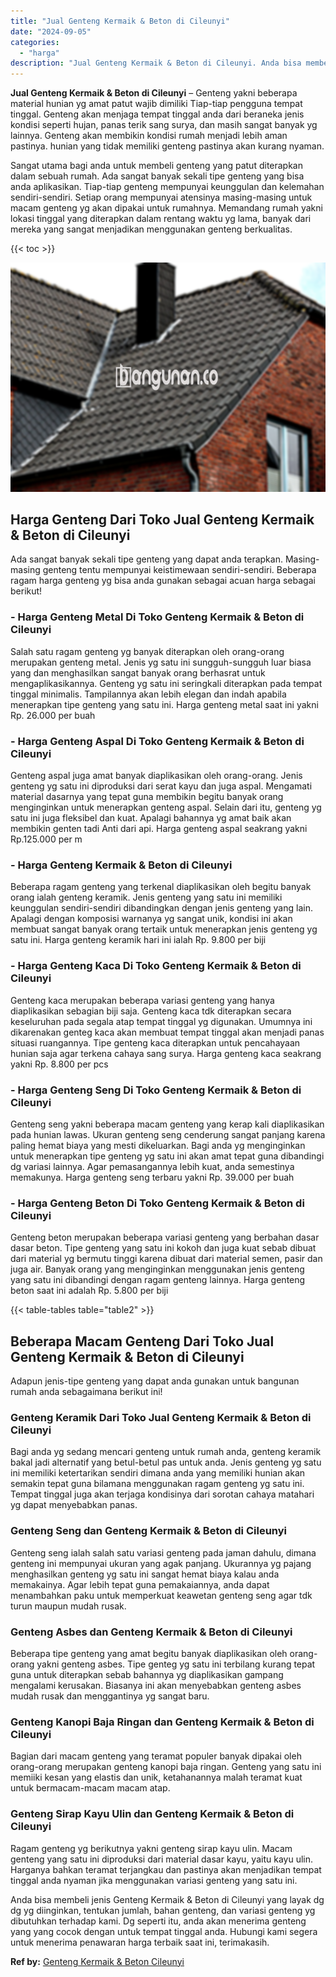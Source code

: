 ```yaml
---
title: "Jual Genteng Kermaik & Beton di Cileunyi"
date: "2024-09-05"
categories: 
  - "harga"
description: "Jual Genteng Kermaik & Beton di Cileunyi. Anda bisa membeli jenis Genteng Kermaik & Beton di Cileunyi yang layak dg dg yg diinginkan, tentukan jumlah, bahan..."
---
```


**Jual Genteng Kermaik & Beton di Cileunyi** – Genteng yakni beberapa material hunian yg amat patut wajib dimiliki Tiap-tiap pengguna tempat tinggal. Genteng akan menjaga tempat tinggal anda dari beraneka jenis kondisi seperti hujan, panas terik sang surya, dan masih sangat banyak yg lainnya. Genteng akan membikin kondisi rumah menjadi lebih aman pastinya. hunian yang tidak memiliki genteng pastinya akan kurang nyaman.

Sangat utama bagi anda untuk membeli genteng yang patut diterapkan dalam sebuah rumah. Ada sangat banyak sekali tipe genteng yang bisa anda aplikasikan. Tiap-tiap genteng mempunyai keunggulan dan kelemahan sendiri-sendiri. Setiap orang mempunyai atensinya masing-masing untuk macam genteng yg akan dipakai untuk rumahnya. Memandang rumah yakni lokasi tinggal yang diterapkan dalam rentang waktu yg lama, banyak dari mereka yang sangat menjadikan menggunakan genteng berkualitas.

{{< toc >}}

![Jual Genteng Kermaik & Beton di Cileunyi](/images/genteng-minimalis-murah08.png)

## Harga Genteng Dari Toko Jual Genteng Kermaik & Beton di Cileunyi

Ada sangat banyak sekali tipe genteng yang dapat anda terapkan. Masing-masing genteng tentu mempunyai keistimewaan sendiri-sendiri. Beberapa ragam harga genteng yg bisa anda gunakan sebagai acuan harga sebagai berikut!

### \- Harga Genteng Metal Di Toko Genteng Kermaik & Beton di Cileunyi

Salah satu ragam genteng yg banyak diterapkan oleh orang-orang merupakan genteng metal. Jenis yg satu ini sungguh-sungguh luar biasa yang dan menghasilkan sangat banyak orang berhasrat untuk mengaplikasikannya. Genteng yg satu ini seringkali diterapkan pada tempat tinggal minimalis. Tampilannya akan lebih elegan dan indah apabila menerapkan tipe genteng yang satu ini. Harga genteng metal saat ini yakni Rp. 26.000 per buah

### \- Harga Genteng Aspal Di Toko Genteng Kermaik & Beton di Cileunyi

Genteng aspal juga amat banyak diaplikasikan oleh orang-orang. Jenis genteng yg satu ini diproduksi dari serat kayu dan juga aspal. Mengamati material dasarnya yang tepat guna membikin begitu banyak orang menginginkan untuk menerapkan genteng aspal. Selain dari itu, genteng yg satu ini juga fleksibel dan kuat. Apalagi bahannya yg amat baik akan membikin genten tadi Anti dari api. Harga genteng aspal seakrang yakni Rp.125.000 per m

### \- Harga Genteng Kermaik & Beton di Cileunyi

Beberapa ragam genteng yang terkenal diaplikasikan oleh begitu banyak orang ialah genteng keramik. Jenis genteng yang satu ini memiliki keunggulan sendiri-sendiri dibandingkan dengan jenis genteng yang lain. Apalagi dengan komposisi warnanya yg sangat unik, kondisi ini akan membuat sangat banyak orang tertaik untuk menerapkan jenis genteng yg satu ini. Harga genteng keramik hari ini ialah Rp. 9.800 per biji

### \- Harga Genteng Kaca Di Toko Genteng Kermaik & Beton di Cileunyi

Genteng kaca merupakan beberapa variasi genteng yang hanya diaplikasikan sebagian biji saja. Genteng kaca tdk diterapkan secara keseluruhan pada segala atap tempat tinggal yg digunakan. Umumnya ini dikarenakan genteg kaca akan membuat tempat tinggal akan menjadi panas situasi ruangannya. Tipe genteng kaca diterapkan untuk pencahayaan hunian saja agar terkena cahaya sang surya. Harga genteng kaca seakrang yakni Rp. 8.800 per pcs

### \- Harga Genteng Seng Di Toko Genteng Kermaik & Beton di Cileunyi

Genteng seng yakni beberapa macam genteng yang kerap kali diaplikasikan pada hunian lawas. Ukuran genteng seng cenderung sangat panjang karena paling hemat biaya yang mesti dikeluarkan. Bagi anda yg menginginkan untuk menerapkan tipe genteng yg satu ini akan amat tepat guna dibandingi dg variasi lainnya. Agar pemasangannya lebih kuat, anda semestinya memakunya. Harga genteng seng terbaru yakni Rp. 39.000 per buah

### \- Harga Genteng Beton Di Toko Genteng Kermaik & Beton di Cileunyi

Genteng beton merupakan beberapa variasi genteng yang berbahan dasar dasar beton. Tipe genteng yang satu ini kokoh dan juga kuat sebab dibuat dari material yg bermutu tinggi karena dibuat dari material semen, pasir dan juga air. Banyak orang yang menginginkan menggunakan jenis genteng yang satu ini dibandingi dengan ragam genteng lainnya. Harga genteng beton saat ini adalah Rp. 5.800 per biji

{{< table-tables table="table2" >}}

## Beberapa Macam Genteng Dari Toko Jual Genteng Kermaik & Beton di Cileunyi

Adapun jenis-tipe genteng yang dapat anda gunakan untuk bangunan rumah anda sebagaimana berikut ini!

### Genteng Keramik Dari Toko Jual Genteng Kermaik & Beton di Cileunyi

Bagi anda yg sedang mencari genteng untuk rumah anda, genteng keramik bakal jadi alternatif yang betul-betul pas untuk anda. Jenis genteng yg satu ini memiliki ketertarikan sendiri dimana anda yang memiliki hunian akan semakin tepat guna bilamana menggunakan ragam genteng yg satu ini. Tempat tinggal juga akan terjaga kondisinya dari sorotan cahaya matahari yg dapat menyebabkan panas.

### Genteng Seng dan Genteng Kermaik & Beton di Cileunyi

Genteng seng ialah salah satu variasi genteng pada jaman dahulu, dimana genteng ini mempunyai ukuran yang agak panjang. Ukurannya yg pajang menghasilkan genteng yg satu ini sangat hemat biaya kalau anda memakainya. Agar lebih tepat guna pemakaiannya, anda dapat menambahkan paku untuk memperkuat keawetan genteng seng agar tdk turun maupun mudah rusak.

### Genteng Asbes dan Genteng Kermaik & Beton di Cileunyi

Beberapa tipe genteng yang amat begitu banyak diaplikasikan oleh orang-orang yakni genteng asbes. Tipe genteg yg satu ini terbilang kurang tepat guna untuk diterapkan sebab bahannya yg diaplikasikan gampang mengalami kerusakan. Biasanya ini akan menyebabkan genteng asbes mudah rusak dan menggantinya yg sangat baru.

### Genteng Kanopi Baja Ringan dan Genteng Kermaik & Beton di Cileunyi

Bagian dari macam genteng yang teramat populer banyak dipakai oleh orang-orang merupakan genteng kanopi baja ringan. Genteng yang satu ini memiiki kesan yang elastis dan unik, ketahanannya malah teramat kuat untuk bermacam-macam macam atap.

### Genteng Sirap Kayu Ulin dan Genteng Kermaik & Beton di Cileunyi

Ragam genteng yg berikutnya yakni genteng sirap kayu ulin. Macam genteng yang satu ini diproduksi dari material dasar kayu, yaitu kayu ulin. Harganya bahkan teramat terjangkau dan pastinya akan menjadikan tempat tinggal anda nyaman jika menggunakan variasi genteng yang satu ini.

Anda bisa membeli jenis Genteng Kermaik & Beton di Cileunyi yang layak dg dg yg diinginkan, tentukan jumlah, bahan genteng, dan variasi genteng yg dibutuhkan terhadap kami. Dg seperti itu, anda akan menerima genteng yang yang cocok dengan untuk tempat tinggal anda. Hubungi kami segera untuk menerima penawaran harga terbaik saat ini, terimakasih.

**Ref by:**  [Genteng Kermaik & Beton  Cileunyi](https://id.wikipedia.org/wiki/Genteng)
